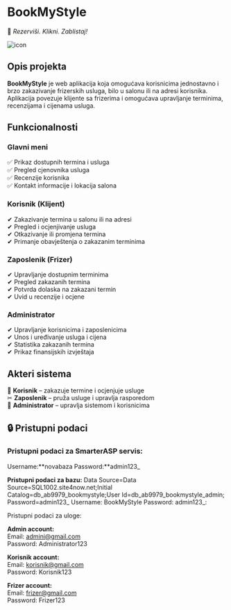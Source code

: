 # **BookMyStyle**  
📌 *Rezerviši. Klikni. Zablistaj!*  

![icon](https://github.com/user-attachments/assets/caf33500-b093-4291-8dbf-d4244acac0b0)

## **Opis projekta**  
**BookMyStyle** je web aplikacija koja omogućava korisnicima jednostavno i brzo zakazivanje frizerskih usluga, bilo u salonu ili na adresi korisnika. Aplikacija povezuje klijente sa frizerima i omogućava upravljanje terminima, recenzijama i cijenama usluga.  

## **Funkcionalnosti**  

### **Glavni meni**  
✅ Prikaz dostupnih termina i usluga  
✅ Pregled cjenovnika usluga  
✅ Recenzije korisnika  
✅ Kontakt informacije i lokacija salona  

### **Korisnik (Klijent)**  
✔ Zakazivanje termina u salonu ili na adresi  
✔ Pregled i ocjenjivanje usluga  
✔ Otkazivanje ili promjena termina  
✔ Primanje obavještenja o zakazanim terminima  

### **Zaposlenik (Frizer)**  
✔ Upravljanje dostupnim terminima  
✔ Pregled zakazanih termina  
✔ Potvrda dolaska na zakazani termin  
✔ Uvid u recenzije i ocjene  

### **Administrator**  
✔ Upravljanje korisnicima i zaposlenicima  
✔ Unos i uređivanje usluga i cijena  
✔ Statistika zakazanih termina  
✔ Prikaz finansijskih izvještaja  

 

## **Akteri sistema**  
👤 **Korisnik** – zakazuje termine i ocjenjuje usluge  
✂ **Zaposlenik** – pruža usluge i upravlja rasporedom  
🔧 **Administrator** – upravlja sistemom i korisnicima 


## 🔒 Pristupni podaci

### Pristupni podaci za SmarterASP servis:  
Username:**novabaza
Password:**admin123_



**Pristupni podaci za bazu:**
Data Source=Data Source=SQL1002.site4now.net;Initial Catalog=db_ab9979_bookmystyle;User Id=db_ab9979_bookmystyle_admin;
Password=admin123_
Username: BookMyStyle
Password: admin123_:

Pristupni podaci za uloge:

**Admin account:**  
Email: admini@gmail.com  
Password: Administrator123  

**Korisnik account:**  
Email: korisnik@gmail.com  
Password: Korisnik123  

**Frizer account:**  
Email: frizer@gmail.com  
Password: Frizer123  
